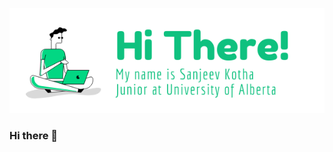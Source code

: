 
[![Header](https://github.com/solarcreature/solarcreature/blob/main/Header_Git.png?raw=true "Header")](https://some-url.dev/)

### Hi there 👋

<!--
**solarcreature/solarcreature** is a ✨ _special_ ✨ repository because its `README.md` (this file) appears on your GitHub profile.

Here are some ideas to get you started:

- 🔭 I’m currently working on ...
- 🌱 I’m currently learning ...
- 👯 I’m looking to collaborate on ...
- 🤔 I’m looking for help with ...
- 💬 Ask me about ...
- 📫 How to reach me: ...
- 😄 Pronouns: ...
- ⚡ Fun fact: ...
-->
